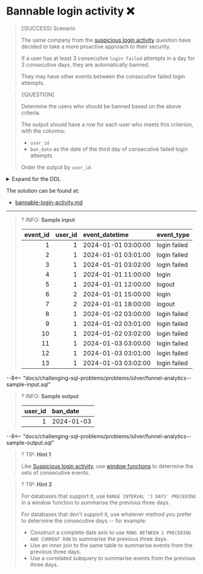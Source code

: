 # Bannable login activity ❌

> [!SUCCESS] Scenario
>
> The same company from the [suspicious login activity](../bronze/suspicious-login-activity.md) question have decided to take a more proactive approach to their security.
>
> If a user has at least 3 consecutive `login failed` attempts in a day for 3 consecutive days, they are automatically banned.
>
> They may have other events between the _consecutive_ failed login attempts.

> [!QUESTION]
>
> Determine the users who should be banned based on the above criteria.
>
> The output should have a row for each user who meets this criterion, with the columns:
>
> - `user_id`
> - `ban_date` as the date of the third day of consecutive failed login attempts
>
> Order the output by `user_id`.

<details>
<summary>Expand for the DDL</summary>
--8<-- "docs/challenging-sql-problems/problems/bronze/suspicious-login-activity.sql"
</details>

The solution can be found at:

- [bannable-login-activity.md](../../solutions/silver/bannable-login-activity.md)

---

<!-- prettier-ignore -->
>? INFO: **Sample input**
>
> | event_id | user_id | event_datetime      | event_type   |
> |---------:|--------:|:--------------------|:-------------|
> |        1 |       1 | 2024-01-01 03:00:00 | login failed |
> |        2 |       1 | 2024-01-01 03:01:00 | login failed |
> |        3 |       1 | 2024-01-01 03:02:00 | login failed |
> |        4 |       1 | 2024-01-01 11:00:00 | login        |
> |        5 |       1 | 2024-01-01 12:00:00 | logout       |
> |        6 |       2 | 2024-01-01 15:00:00 | login        |
> |        7 |       2 | 2024-01-01 18:00:00 | logout       |
> |        8 |       1 | 2024-01-02 03:00:00 | login failed |
> |        9 |       1 | 2024-01-02 03:01:00 | login failed |
> |       10 |       1 | 2024-01-02 03:02:00 | login failed |
> |       11 |       1 | 2024-01-03 03:00:00 | login failed |
> |       12 |       1 | 2024-01-03 03:01:00 | login failed |
> |       13 |       1 | 2024-01-03 03:02:00 | login failed |
>
--8<-- "docs/challenging-sql-problems/problems/silver/funnel-analytics--sample-input.sql"

<!-- prettier-ignore -->
>? INFO: **Sample output**
>
> | user_id | ban_date   |
> |--------:|:-----------|
> |       1 | 2024-01-03 |
>
--8<-- "docs/challenging-sql-problems/problems/silver/funnel-analytics--sample-output.sql"

<!-- prettier-ignore -->
>? TIP: **Hint 1**
>
> Like [Suspicious login activity](../bronze/suspicious-login-activity.md), use [window functions](../../../from-excel-to-sql/main-concepts/window-functions.md) to determine the sets of consecutive events.

<!-- prettier-ignore -->
>? TIP: **Hint 2**
>
> For databases that support it, use `RANGE INTERVAL '3 DAYS' PRECEDING` in a window function to summarise the previous three days.
>
> For databases that don't support it, use whatever method you prefer to determine the consecutive days -- for example:
>
> - Construct a complete date axis to use `ROWS BETWEEN 2 PRECEDING AND CURRENT ROW` to summarise the previous three days.
> - Use an inner join to the same table to summarise events from the previous three days.
> - Use a correlated subquery to summarise events from the previous three days.

